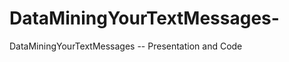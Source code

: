DataMiningYourTextMessages-
===========================

DataMiningYourTextMessages -- Presentation and Code